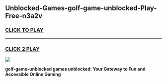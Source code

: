 
## Unblocked-Games-golf-game-unblocked-Play-Free-n3a2v
<h3>
<a href="https://premium76.site?title=golf-game-unblocked&ref=18A">CLICK TO PLAY</a></h3>
<hr>

<h3>
<a href="https://premium76.site?title=golf-game-unblocked&ref=18A">CLICK 2 PLAY</a>
  
</h3>

<a href="https://premium76.site?title=golf-game-unblocked&ref=18A"><img src="https://clearcache.store/games.png"></a>


**golf-game-unblocked games unblocked: Your Gateway to Fun and Accessible Online Gaming**
